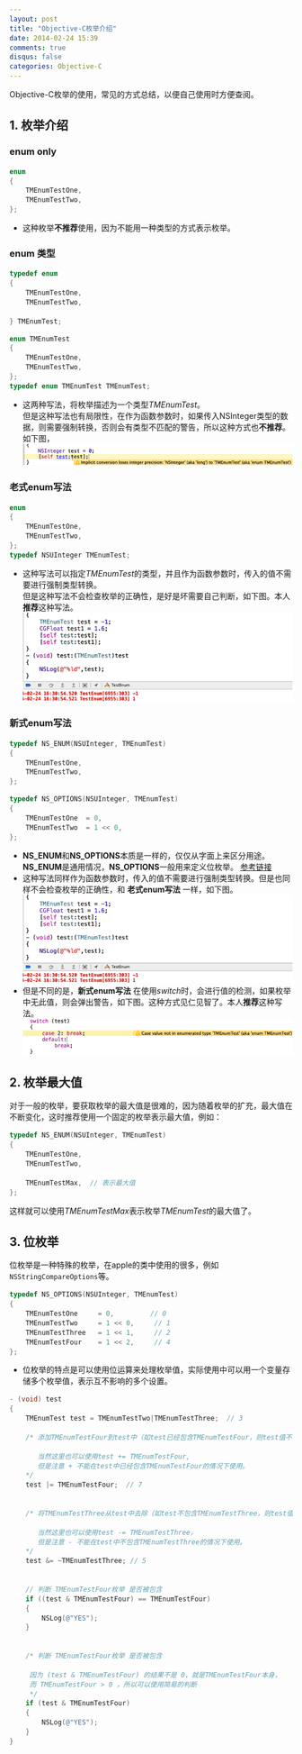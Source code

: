 ```yaml
---
layout: post
title: "Objective-C枚举介绍"
date: 2014-02-24 15:39
comments: true
disqus: false
categories: Objective-C
---
```

Objective-C枚举的使用，常见的方式总结，以便自己使用时方便查阅。
## 1. 枚举介绍
### enum only

``` objective-c
enum
{
    TMEnumTestOne,
    TMEnumTestTwo,
};

```
* 这种枚举**不推荐**使用，因为不能用一种类型的方式表示枚举。
<!-- more -->

### enum 类型
``` objective-c
typedef enum
{
    TMEnumTestOne,
    TMEnumTestTwo,
    
} TMEnumTest;

```
``` objective-c
enum TMEnumTest
{
    TMEnumTestOne,
    TMEnumTestTwo,
};
typedef enum TMEnumTest TMEnumTest;

```
* 这两种写法，将枚举描述为一个类型*TMEnumTest*。   
但是这种写法也有局限性，在作为函数参数时，如果传入NSInteger类型的数据，则需要强制转换，否则会有类型不匹配的警告，所以这种方式也**不推荐**。如下图，
![temp](/images/2014/02/24/enum_warn.png) 

### 老式enum写法
``` objective-c
enum
{
    TMEnumTestOne,
    TMEnumTestTwo,
};
typedef NSUInteger TMEnumTest;
```
* 这种写法可以指定*TMEnumTest*的类型，并且作为函数参数时，传入的值不需要进行强制类型转换。   
但是这种写法不会检查枚举的正确性，是好是坏需要自己判断，如下图。本人**推荐**这种写法。
![temp](/images/2014/02/24/enum_no_check.png) 

### 新式enum写法
``` objective-c
typedef NS_ENUM(NSUInteger, TMEnumTest)
{
    TMEnumTestOne,
    TMEnumTestTwo,
};
```
``` objective-c
typedef NS_OPTIONS(NSUInteger, TMEnumTest)
{
    TMEnumTestOne  = 0,
    TMEnumTestTwo  = 1 << 0,
};
```
* **NS_ENUM**和**NS_OPTIONS**本质是一样的，仅仅从字面上来区分用途。**NS_ENUM**是通用情况，**NS_OPTIONS**一般用来定义位枚举。
[参考链接](http://blog.csdn.net/annkie/article/details/9877643)   
* 这种写法同样作为函数参数时，传入的值不需要进行强制类型转换。但是也同样不会检查枚举的正确性，和 **老式enum写法** 一样，如下图。
![temp](/images/2014/02/24/enum_no_check.png) 
* 但是不同的是，**新式enum写法** 在使用*switch*时，会进行值的检测，如果枚举中无此值，则会弹出警告，如下图。这种方式见仁见智了。本人**推荐**这种写法。
![temp](/images/2014/02/24/enum_switch.png)

## 2. 枚举最大值
对于一般的枚举，要获取枚举的最大值是很难的，因为随着枚举的扩充，最大值在不断变化，这时推荐使用一个固定的枚举表示最大值，例如：
``` objective-c
typedef NS_ENUM(NSUInteger, TMEnumTest)
{
    TMEnumTestOne,
    TMEnumTestTwo,
    
    TMEnumTestMax,  // 表示最大值
};
```
这样就可以使用*TMEnumTestMax*表示枚举*TMEnumTest*的最大值了。

## 3. 位枚举
位枚举是一种特殊的枚举，在apple的类中使用的很多，例如`NSStringCompareOptions`等。
``` objective-c
typedef NS_OPTIONS(NSUInteger, TMEnumTest)
{
    TMEnumTestOne     = 0,		   // 0
    TMEnumTestTwo     = 1 << 0,  	// 1
    TMEnumTestThree   = 1 << 1,		// 2
    TMEnumTestFour    = 1 << 2,		// 4
};
``` 

* 位枚举的特点是可以使用位运算来处理枚举值，实际使用中可以用一个变量存储多个枚举值，表示互不影响的多个设置。
``` objective-c
- (void) test
{
    TMEnumTest test = TMEnumTestTwo|TMEnumTestThree;  // 3
    
    /* 添加TMEnumTestFour到test中（如test已经包含TMEnumTestFour，则test值不变）
    
       当然这里也可以使用test += TMEnumTestFour,
       但是注意 + 不能在test中已经包含TMEnumTestFour的情况下使用。
    */
    test |= TMEnumTestFour;  // 7
    
    
    /* 将TMEnumTestThree从test中去除（如test不包含TMEnumTestThree，则test值不变）
    
       当然这里也可以使用test -= TMEnumTestThree，
       但是注意 - 不能在test中不包含TMEnumTestThree的情况下使用。
    */    
    test &= ~TMEnumTestThree; // 5
    
    
    // 判断 TMEnumTestFour枚举 是否被包含
    if ((test & TMEnumTestFour) == TMEnumTestFour)
    {
        NSLog(@"YES");
    }
    
    
    /* 判断 TMEnumTestFour枚举 是否被包含
     
     因为 (test & TMEnumTestFour) 的结果不是 0，就是TMEnumTestFour本身，
     而 TMEnumTestFour > 0 ，所以可以使用简易的判断
     */
    if (test & TMEnumTestFour)
    {
        NSLog(@"YES");
    }
}
``` 





